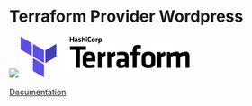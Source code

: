 Terraform Provider Wordpress
============================

<img src="https://avatars.githubusercontent.com/u/276006?s=200&v=4" width="72" height="">

<img src="https://raw.githubusercontent.com/hashicorp/terraform-website/d841a1e5fca574416b5ca24306f85a0f4f41b36d/content/source/assets/images/logo-terraform-main.svg" width="300px">

[Documentation](https://registry.terraform.io/providers/TES-Software/wordpress)
